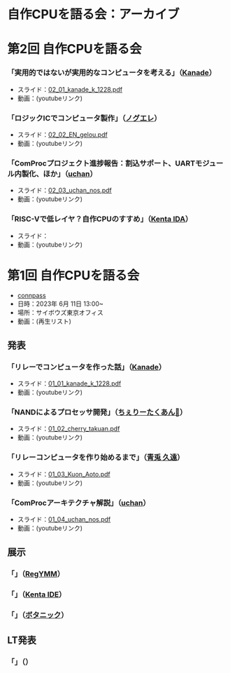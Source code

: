 # 自作CPUを語る会：アーカイブ

# 第2回 自作CPUを語る会

### 「実用的ではないが実用的なコンピュータを考える」（[Kanade](https://twitter.com/kanade_k_1228)）

- スライド：[02_01_kanade_k_1228.pdf](./02_01_kanade_k_1228.pdf)
- 動画：(youtubeリンク)

### 「ロジックICでコンピュータ製作」（[ノグエレ](https://twitter.com/EN_gelou)）

- スライド：[02_02_EN_gelou.pdf](./02_02_EN_gelou.pdf)
- 動画：(youtubeリンク)

### 「ComProcプロジェクト進捗報告：割込サポート、UARTモジュール内製化、ほか」（[uchan](https://twitter.com/uchan_nos)）

- スライド：[02_03_uchan_nos.pdf](./02_03_uchan_nos.pdf)
- 動画：(youtubeリンク)

### 「RISC-Vで低レイヤ？自作CPUのすすめ」（[Kenta IDA](https://twitter.com/ciniml)）

- スライド：[]()
- 動画：(youtubeリンク)

# 第1回 自作CPUを語る会

- [connpass](https://connpass.com/event/278142/)
- 日時：2023年 6月 11日 13:00~
- 場所：サイボウズ東京オフィス
- 動画：(再生リスト)

## 発表

### 「リレーでコンピュータを作った話」（[Kanade](https://twitter.com/kanade_k_1228)）

- スライド：[01_01_kanade_k_1228.pdf](./01_01_kanade_k_1228.pdf)
- 動画：(youtubeリンク)

### 「NANDによるプロセッサ開発」（[ちぇりーたくあん🍒](https://twitter.com/cherry_takuan)）

- スライド：[01_02_cherry_takuan.pdf](./01_02_cherry_takuan.pdf)
- 動画：(youtubeリンク)

### 「リレーコンピュータを作り始めるまで」（[青兎 久遠](https://twitter.com/Kuon_Aoto)）

- スライド：[01_03_Kuon_Aoto.pdf](./01_03_Kuon_Aoto.pdf)
- 動画：(youtubeリンク)

### 「ComProcアーキテクチャ解説」（[uchan](https://twitter.com/uchan_nos)）

- スライド：[01_04_uchan_nos.pdf](./01_04_uchan_nos.pdf)
- 動画：(youtubeリンク)

## 展示

### 「」（[RegYMM](https:///twitter.com/regymm0)）

### 「」（[Kenta IDE](https://twitter.com/ciniml)）

### 「」（[ボタニック](https://twitter.com/botanicfields)）

## LT発表

### 「」（）
